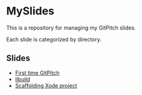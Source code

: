 # MySlides

This is a repository for managing my GitPitch slides.

Each slide is categorized by directory.

## Slides

- [First time GitPitch](https://gitpitch.com/k-motoyan/MySlides?p=glpgs-FirstTimeGitPitch)
- [llbuild](https://gitpitch.com/k-motoyan/MySlides?p=llbuild)
- [Scaffolding Xode project](https://gitpitch.com/k-motoyan/MySlides?p=scaffolding-xcode-project)
